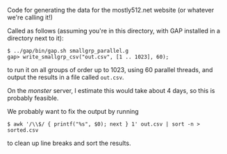 Code for generating the data for the mostly512.net website (or whatever we're
calling it!)

Called as follows (assuming you're in this directory, with GAP installed in a
directory next to it):

    $ ../gap/bin/gap.sh smallgrp_parallel.g
    gap> write_smallgrp_csv("out.csv", [1 .. 1023], 60);

to run it on all groups of order up to 1023, using 60 parallel threads, and
output the results in a file called `out.csv`.

On the *monster* server, I estimate this would take about 4 days, so this is
probably feasible.

We probably want to fix the output by running

    $ awk '/\\$/ { printf("%s", $0); next } 1' out.csv | sort -n > sorted.csv

to clean up line breaks and sort the results.

